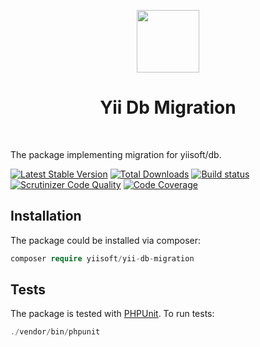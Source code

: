 <p align="center">
    <a href="https://github.com/yiisoft" target="_blank">
        <img src="https://github.com/yiisoft.png" height="100px">
    </a>
    <h1 align="center">Yii Db Migration</h1>
    <br>
</p>

The package implementing migration for yiisoft/db.

[![Latest Stable Version](https://poser.pugx.org/yiisoft/yii-migration/v/stable.png)](https://packagist.org/packages/yiisoft/yii-migration)
[![Total Downloads](https://poser.pugx.org/yiisoft/yii-migration/downloads.png)](https://packagist.org/packages/yiisoft/yii-migration)
[![Build status](https://github.com/yiisoft/yii-db-migration/workflows/build/badge.svg)](https://github.com/yiisoft/yii-db-migration/actions)
[![Scrutinizer Code Quality](https://scrutinizer-ci.com/g/yiisoft/yii-migration/badges/quality-score.png?b=master)](https://scrutinizer-ci.com/g/yiisoft/yii-migration/?branch=master)
[![Code Coverage](https://scrutinizer-ci.com/g/yiisoft/yii-migration/badges/coverage.png?b=master)](https://scrutinizer-ci.com/g/yiisoft/yii-migration/?branch=master)

## Installation

The package could be installed via composer:

```php
composer require yiisoft/yii-db-migration
```

## Tests

The package is tested with [PHPUnit](https://phpunit.de/). To run tests:

```php
./vendor/bin/phpunit
```
